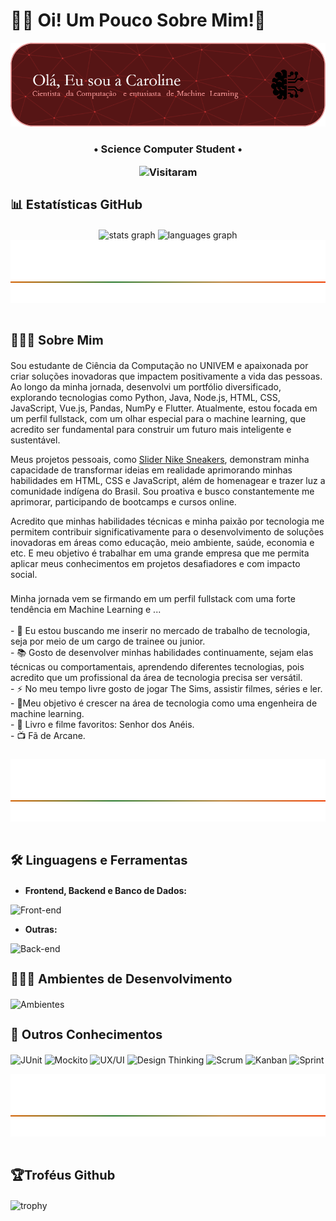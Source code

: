 
# 👋🏾 Oi! Um Pouco Sobre Mim!📖

![Header](https://github.com/CarolFerr/CarolFerr/blob/main/Github-profile-images/github-header-image.png)

<h3 align="center">
   • Science Computer Student •

   ![Visitaram](https://komarev.com/ghpvc/?username=CarolFerr&color=red)
</h3>

<h3 align="left" style="font-size: 20px">📊 Estatísticas GitHub</h3>

<div align="center">
  <img src="https://github-readme-stats.vercel.app/api?username=CarolFerr&hide_title=false&hide_rank=false&show_icons=true&include_all_commits=true&count_private=true&disable_animations=false&theme=moltack&locale=pt-pt&hide_border=false" height="200" alt="stats graph"  />
  <img src="https://github-readme-stats.vercel.app/api/top-langs?username=CarolFerr&locale=pt-pt&hide_title=false&layout=donut&card_width=320&langs_count=5&theme=moltack&hide_border=false" height="200" alt="languages graph"  />
</div>

</div>
<img src="./Github-profile-images/2.png" width="100%" height="100px"/>
<div><br />

<h3 align="left" style="font-size: 20px">👩🏾‍💻 Sobre Mim</h3>

<p>Sou estudante de Ciência da Computação no UNIVEM e apaixonada por criar soluções inovadoras que impactem positivamente a vida das pessoas. Ao longo da minha jornada, desenvolvi um portfólio diversificado, explorando tecnologias como Python, Java, Node.js, HTML, CSS, JavaScript, Vue.js, Pandas, NumPy e Flutter. Atualmente, estou focada em um perfil fullstack, com um olhar especial para o machine learning, que acredito ser fundamental para construir um futuro mais inteligente e sustentável.

Meus projetos pessoais, como [Slider Nike Sneakers](https://github.com/CarolFerr/Projetos_Front-End/tree/main/Intermediario/sliderNikeSneakers), demonstram minha capacidade de transformar ideias em realidade aprimorando minhas habilidades em HTML, CSS e JavaScript, além de homenagear e trazer luz a comunidade indígena do Brasil. Sou proativa e busco constantemente me aprimorar, participando de bootcamps e cursos online.

Acredito que minhas habilidades técnicas e minha paixão por tecnologia me permitem contribuir significativamente para o desenvolvimento de soluções inovadoras em áreas como educação, meio ambiente, saúde, economia e etc. E meu objetivo é trabalhar em uma grande empresa que me permita aplicar meus conhecimentos em projetos desafiadores e com impacto social.</p>

###

<p align="left">Minha jornada vem se firmando em um perfil fullstack com uma forte tendência em Machine Learning e ...<br><br>- 🔭 Eu estou buscando me inserir no mercado de trabalho de tecnologia, seja por meio de um cargo de trainee ou junior.<br>- 📚 Gosto de desenvolver minhas habilidades continuamente, sejam elas técnicas ou comportamentais, aprendendo diferentes tecnologias, pois acredito que um profissional da área de tecnologia precisa ser versátil.<br>- ⚡ No meu tempo livre gosto de jogar The Sims, assistir filmes, séries e ler.<br>- 🎯Meu objetivo é crescer na área de tecnologia como uma engenheira de machine learning.<br>- 📖 Livro e filme favoritos: Senhor dos Anéis.<br>- 📺 Fã de Arcane.

###

</div>
<img src="./Github-profile-images/2.png" width="100%" height="100px"/>
<div><br />

<h3 align="left" style="font-size: 20px">🛠 Linguagens e Ferramentas</h3>

* **Frontend, Backend e Banco de Dados:**
  
<font style="vertical-align: inherit;"><font style="vertical-align: inherit;">![Front-end](https://skillicons.dev/icons?i=html,css,javascript,vuejs,vuetify,py,fastapi,java,spring,flutter,dart,mongodb,mysql)</font></font>
 
* **Outras:**

<font style="vertical-align: inherit;"><font style="vertical-align: inherit;">![Back-end](https://skillicons.dev/icons?i=figma,git,github)

<h3 align="left" style="font-size: 20px">👩🏾‍💻 Ambientes de Desenvolvimento</h3>

<font style="vertical-align: inherit;"><font style="vertical-align: inherit;">![Ambientes](https://skillicons.dev/icons?i=vscode,pycharm,idea,androidstudio,PowerBi)</font></font>

<h3 align="left" style="font-size: 20px">📓 Outros Conhecimentos</h3>


![JUnit](https://img.shields.io/badge/TesteUnitário-JUnit-red)
![Mockito](https://img.shields.io/badge/TesteUnitário-Mockito-green)
![UX/UI](https://img.shields.io/badge/UX-UI-blue)
![Design Thinking](https://img.shields.io/badge/Design-Thinking-yellow)
![Scrum](https://img.shields.io/badge/MetodologiaAgil-Scrum-aquamarine)
![Kanban](https://img.shields.io/badge/MetodologiaAgil-Kanban-blueviolet)
![Sprint](https://img.shields.io/badge/MetodologiaAgil-Sprint-orange)

</div>
<img src="./Github-profile-images/2.png" width="100%" height="100px"/>
<div><br />

<h3 align="left"  style="font-size: 20px">🏆Troféus Github</h3>

![trophy](https://github-profile-trophy.vercel.app/?username=CarolFerr&theme=discord)


###


